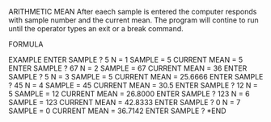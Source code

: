 ARITHMETIC MEAN
After eaech sample is entered the computer responds with sample number and the current mean. The program will contine to run
until the operator types an exit or a break command.

FORMULA


EXAMPLE
ENTER SAMPLE
?
5
  N = 1  SAMPLE = 5  CURRENT MEAN = 5
ENTER SAMPLE
?
67
  N = 2  SAMPLE = 67  CURRENT MEAN = 36
ENTER SAMPLE
?
5
  N = 3  SAMPLE = 5  CURRENT MEAN = 25.6666
ENTER SAMPLE
? 
45
  N = 4  SAMPLE = 45  CURRENT MEAN = 30.5
ENTER SAMPLE
?
12
  N = 5 SAMPLE = 12  CURRENT MEAN = 26.8000
ENTER SAMPLE
?
123
  N = 6  SAMPLE = 123  CURRENT MEAN = 42.8333
ENTER SAMPLE
?
0
  N = 7  SAMPLE = 0  CURRENT MEAN = 36.7142
ENTER SAMPLE
?
*END   